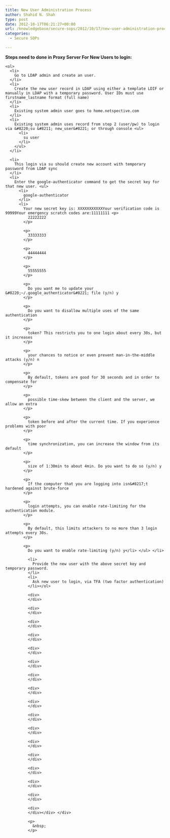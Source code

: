 ```yaml
---
title: New User Administration Process
author: Shahid N. Shah
type: post
date: 2012-10-17T06:21:27+00:00
url: /knowledgebase/secure-sops/2012/10/17/new-user-administration-process/
categories:
  - Secure SOPs

---
```

<div>
  <div style="word-wrap: break-word; -webkit-nbsp-mode: space; -webkit-line-break: after-white-space;">
    <div>
      <strong>Steps need to done in Proxy Server For New Users to login:</strong>
    </div>
    
    <ol>
      <li>
        Go to LDAP admin and create an user.
      </li>
      <li>
        Create the new user record in LDAP using either a template LDIF or manually in LDAP with a temporary password. User IDs must use firstname_lastname format (full name)
      </li>
      <li>
        Existing system admin user goes to home.netspective.com
      </li>
      <li>
        Existing system admin uses record from step 2 (user/pw) to login via &#8220;su &#8211; new_user&#8221; or through console <ul>
          <li>
            su user
          </li>
        </ul>
      </li>
      
      <li>
        This login via su should create new account with temporary password from LDAP sync
      </li>
      <li>
        Enter the google-authenticator command to get the secret key for that new user. <ul>
          <li>
            google-authenticator
          </li>
          <li>
            Your new secret key is: XXXXXXXXXXXYour verification code is 99999Your emergency scratch codes are:11111111 <p>
              22222222
            </p>
            
            <p>
              33333333
            </p>
            
            <p>
              44444444
            </p>
            
            <p>
              55555555
            </p>
            
            <p>
              Do you want me to update your &#8220;~/.google_authenticator&#8221; file (y/n) y
            </p>
            
            <p>
              Do you want to disallow multiple uses of the same authentication
            </p>
            
            <p>
              token? This restricts you to one login about every 30s, but it increases
            </p>
            
            <p>
              your chances to notice or even prevent man-in-the-middle attacks (y/n) n
            </p>
            
            <p>
              By default, tokens are good for 30 seconds and in order to compensate for
            </p>
            
            <p>
              possible time-skew between the client and the server, we allow an extra
            </p>
            
            <p>
              token before and after the current time. If you experience problems with poor
            </p>
            
            <p>
              time synchronization, you can increase the window from its default
            </p>
            
            <p>
              size of 1:30min to about 4min. Do you want to do so (y/n) y
            </p>
            
            <p>
              If the computer that you are logging into isn&#8217;t hardened against brute-force
            </p>
            
            <p>
              login attempts, you can enable rate-limiting for the authentication module.
            </p>
            
            <p>
              By default, this limits attackers to no more than 3 login attempts every 30s.
            </p>
            
            <p>
              Do you want to enable rate-limiting (y/n) y</li> </ul> </li> 
              
              <li>
                Provide the new user with the above secret key and temporary password.
              </li>
              <li>
                Ask new user to login, via TFA (two factor authentication)
              </li></ol> 
              
              <div>
              </div>
              
              <div>
              </div>
              
              <div>
              </div>
              
              <div>
              </div>
              
              <div>
              </div>
              
              <div>
              </div>
              
              <div>
              </div>
              
              <div>
              </div>
              
              <div>
              </div>
              
              <div>
              </div>
              
              <div>
              </div>
              
              <div>
              </div>
              
              <div>
              </div>
              
              <div>
              </div>
              
              <div>
              </div>
              
              <div>
              </div>
              
              <div>
              </div></div> </div> 
              
              <p>
                &nbsp;
              </p>